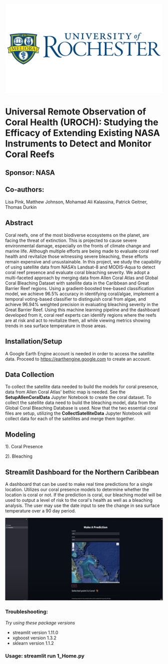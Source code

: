 
![](https://github.com/patgeitner/nasa-coral-health-observation/blob/main/Images/rochester-logo.png)
# Universal Remote Observation of Coral Health (UROCH): Studying the Efficacy of Extending Existing NASA Instruments to Detect and Monitor Coral Reefs 

## Sponsor: NASA
## Co-authors: 
Lisa Pink, Matthew Johnson, Mohamad Ali Kalassina, Patrick Geitner, Thomas Durkin

## Abstract

Coral reefs, one of the most biodiverse ecosystems on the planet, are facing the threat of extinction. This is projected to cause severe environmental damage, especially on the fronts of climate change and marine life. Although multiple efforts are being made to evaluate coral reef health and revitalize those witnessing severe bleaching, these efforts remain expensive and unsustainable. In this project, we study the capability of using satellite data from NASA’s Landsat-8 and MODIS-Aqua to detect coral reef presence and evaluate coral bleaching severity. We adopt a multi-faceted approach by merging data from Allen Coral Atlas and Global Coral Bleaching Dataset with satellite data in the Caribbean and Great Barrier Reef regions. Using a gradient-boosted tree-based classification model, we achieve 96.5\% accuracy in identifying coral/algae, implement a temporal voting-based classifier to distinguish coral from algae, and achieve 96.94\% weighted precision in evaluating bleaching severity in the Great Barrier Reef. Using this machine learning pipeline and the dashboard developed from it, coral reef experts can identify regions where the reefs are at risk and act to revitalize them, all while viewing metrics showing trends in sea surface temperature in those areas. 


## Installation/Setup
A Google Earth Engine account is needed in order to access the satellite data. Proceed to https://earthengine.google.com to create an account.

## Data Collection
To collect the satellite data needed to build the models for coral presence, data from Allen Coral Atlas' bethic map is needed. See the **SetupAllenCoralData** Jupyter Notebook to create the coral dataset. To collect the satellite data need to build the bleaching model, data from the Global Coral Bleaching Database is used. Now that the two essential coral files are setup, utilizing the **CollectSatelliteData** Jupyter Notebook will collect data for each of the satellites and merge them together.


## Modeling
1). Coral Presence


2). Bleaching

## Streamlit Dashboard for the Northern Caribbean
A dashboard that can be used to make real time predictions for a single location. Utilizes our coral presence models to determine whether the location is coral or not. If the prediction is coral, our bleaching model will be used to output a level of risk to the coral's health as well as a bleaching analysis. The user may use the date input to see the change in sea surface temperature over a 90 day period.

![](https://github.com/patgeitner/nasa-coral-health-observation/blob/main/Images/Dashboard.png)

### Troubleshooting:
*Try using these package versions*
- streamlit version 1.11.0
- xgboost version 1.3.2
- sklearn version 1.1.2
### Usage: streamlit run 1_Home.py


